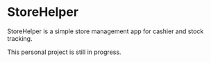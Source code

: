 # StoreHelper

StoreHelper is a simple store management app for cashier and stock tracking.

This personal project is still in progress.